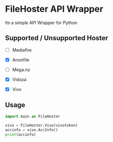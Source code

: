 # FileHoster API Wrapper

Its a simple API Wrapper for Python


## Supported / Unsupported Hoster

- [ ] Mediafire
- [x] Anonfile
- [ ] Mega.nz
- [x] Vidoza
- [x] Vivo


## Usage

```python
import main as FileHoster

vivo = FileHoster.Vivo(vivotoken)
accinfo = vivo.AccInfo()
print(accinfo)
```